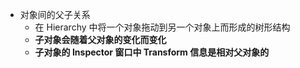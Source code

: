 
- 对象间的父子关系
	- 在 Hierarchy 中将一个对象拖动到另一个对象上而形成的树形结构
	- **子对象会随着父对象的变化而变化**
	- **子对象的 Inspector 窗口中 Transform 信息是相对父对象的**